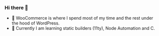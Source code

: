 ### Hi there 👋

- 🔭 WooCommerce is where I spend most of my time and the rest under the hood of WordPress.
- 🌱 Currently I am learning static builders (11ty), Node Automation and C.

<!--
**djm56/djm56** is a ✨ _special_ ✨ repository because its `README.md` (this file) appears on your GitHub profile.

Here are some ideas to get you started:

- 🔭 I’m currently working on ...
- 🌱 I’m currently learning ...
- 👯 I’m looking to collaborate on ...
- 🤔 I’m looking for help with ...
- 💬 Ask me about ...
- 📫 How to reach me: ...
- 😄 Pronouns: ...
- ⚡ Fun fact: ...
-->
